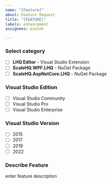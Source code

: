 ```yaml
---
name: "[Feature]"
about: Feature Request
title: "[FEATURE]"
labels: enhancement
assignees: psulek

---
```


### Select category
- [ ] **LHQ Editor** - Visual Studio Extension
- [ ] **ScaleHQ.WPF.LHQ** - NuGet Package
- [ ] **ScaleHQ.AspNetCore.LHQ** - NuGet Package

### Visual Studio Edition
- [ ] Visual Studio Community
- [ ] Visual Studio Pro
- [ ] Visual Studio Enterprise

### Visual Studio Version
- [ ] 2015
- [ ] 2017
- [ ] 2019
- [ ] 2022

### Describe Feature
enter feature description
